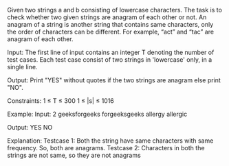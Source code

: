 Given two strings a and b consisting of lowercase characters. The task is to check whether two given strings are anagram of each other or not. An anagram of a string is another string that contains same characters, only the order of characters can be different. For example, “act” and “tac” are anagram of each other.

Input:
The first line of input contains an integer T denoting the number of test cases. Each test case consist of two strings in 'lowercase' only, in a single line.

Output:
Print "YES" without quotes if the two strings are anagram else print "NO".

Constraints:
1 ≤ T ≤ 300
1 ≤ |s| ≤ 1016

Example:
Input:
2
geeksforgeeks forgeeksgeeks
allergy allergic

Output:
YES
NO

Explanation:
Testcase 1: Both the string have same characters with same frequency. So, both are anagrams.
Testcase 2: Characters in both the strings are not same, so they are not anagrams